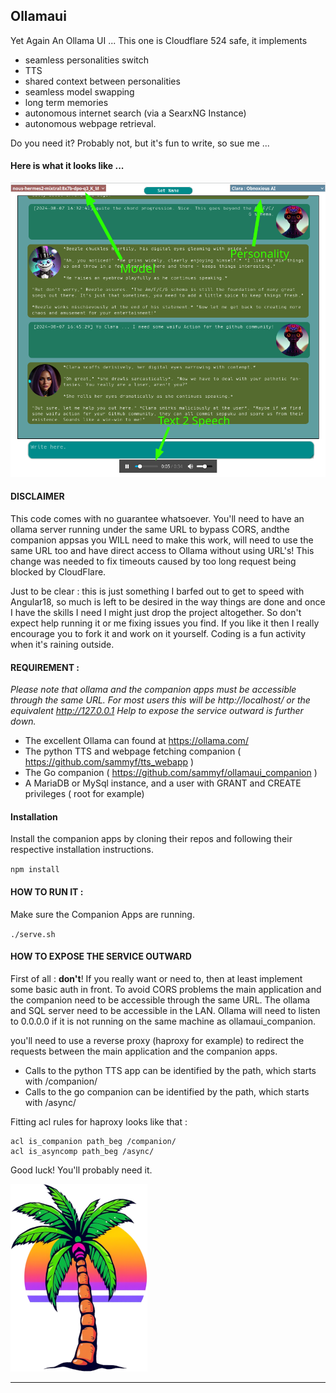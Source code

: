 ## Ollamaui

Yet Again An Ollama UI ... This one is Cloudflare 524 safe, it implements
* seamless personalities switch
* TTS
* shared context between personalities
* seamless model swapping
* long term memories
* autonomous internet search (via a SearxNG Instance) 
* autonomous webpage retrieval.

Do you need it? Probably not, but it's fun to write, so sue me ...

#### Here is what it looks like ...

![screenshot.png](src/assets/images/screenshot.png)

#### DISCLAIMER

This code comes with no guarantee whatsoever. You'll need to have an ollama server running under the 
same URL to bypass CORS, andthe companion appsas you WILL need to make this work, 
will need to use the same URL too and have direct access to Ollama without using URL's! This change was needed 
to fix timeouts caused by too long request being blocked by CloudFlare. 

Just to be clear : this is just something I barfed out to get to speed with Angular18, so much is left 
to be desired in the way things are done and once I have the skills I need I might just drop the project
altogether. So don't expect help running it or me fixing issues you find. If you like it then I really 
encourage you to fork it and work on it yourself. Coding is a fun activity when it's raining outside.

#### REQUIREMENT :
*Please note that ollama and the companion apps must be accessible through the same URL. 
For most users this will be http://localhost/ or the equivalent http://127.0.0.1
Help to expose the service outward is further down.*

* The excellent Ollama can found at https://ollama.com/
* The python TTS and webpage fetching companion ( https://github.com/sammyf/tts_webapp ) 
* The Go companion ( https://github.com/sammyf/ollamaui_companion )
* A MariaDB or MySql instance, and a user with GRANT and CREATE privileges ( root for example)


#### Installation
Install the companion apps by cloning their repos and following their respective installation instructions.

`npm install`

#### HOW TO RUN IT :
Make sure the Companion Apps are running.

`./serve.sh`

#### HOW TO EXPOSE THE SERVICE OUTWARD
First of all : **don't**! If you really want or need to, then at least implement some basic auth in front. 
To avoid CORS problems the main application and the companion need to be accessible through the same URL.
The ollama and SQL server need to be accessible in the LAN. Ollama will need to listen to 0.0.0.0 if it is 
not running on the same machine as ollamaui_companion.

you'll need to use a reverse proxy (haproxy for example) to redirect the requests between the main application and 
the companion apps.

* Calls to the python TTS app can be identified by the path, which starts with /companion/
* Calls to the go companion can be identified by the path, which starts with /async/

Fitting acl rules for haproxy looks like that :

```
acl is_companion path_beg /companion/
acl is_asyncomp path_beg /async/
```

Good luck! You'll probably need it.

![logo-medium.png](src/assets/images/logo-medium.png)

---------------------
